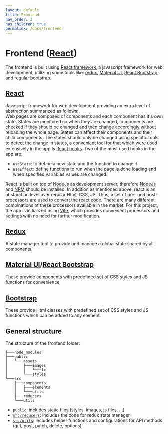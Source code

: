 ```yaml
---
layout: default
title: Frontend
nav_order: 3
has_children: true
permalink: /docs/frontend
---
```


# Frontend ([React][react])

The frontend is built using [React framework][react], a javascript framework for web development, utilizing some tools like: [redux][Redux], [Material UI][mui], [React Bootstrap][rbtstrap], and regular [bootstrap][btstrap].


## [React][react]

Javascript framework for web development providing an extra level of abstraction summarized as follows:  
Web pages are composed of components and each component has it's own state. States are monitored so when they are changed, components are checked if they should be changed and then change accordingly without reloading the whole page. States can affect their components and their child components. The states should only be changed using specific tools to detect the change in states, a convenient tool for that which were used extensively in the app is [React hooks][hooks]. Two of the most used hooks in the app are:
- `useState`: to define a new state and the function to change it
- `useEffect`: define functions to run when the page is done loading and when specified variables values are changed.  

React is built on top of [NodeJs][nodejs] as development server, therefore [NodeJs][nodejs] and [NPM][npmjs] should be installed. In addition as mentioned above, react is an abstarction level over regular Html, CSS, JS. Thus, a set of pre- and post- processors are used to convert the react code. There are many different combinations of these processors available in the market. For this project, the app is initialized using [Vite][vite], which provides convenient processors and settings with no need for further modification.

 
## [Redux][redux]  

A state manager tool to provide and manage a global state shared by all components.  


## [Material UI][mui]/[React Bootstrap][rbtstrap]  

These provide components with predefined set of CSS styles and JS functions for convenience


## [Bootstrap][btstrap]  

These provide Html classes with predefined set of CSS styles and JS functions which can be added to any element.  

## General structure

The structure of the frontend folder:
```
├───node_modules
├───public
│   └───assets
│       ├───images
│       │   └───1x
│       └───styles
└───src
    ├───components
    │   ├───elements
    │   └───utils
    ├───reducers
    └───utils
```  
- `public`: includes static files (styles, images, js files, ...)
- [`src/reducers`][reducer]: includes the code for redux state manager
- [`src/utils`][utils]: includes helper functions and configurations for API methods (get, post, patch, delete, options)






[react]:https://react.dev/
[redux]:https://redux.js.org/
[mui]:https://mui.com/
[rbtstrap]:https://react-bootstrap.netlify.app/
[btstrap]:https://getbootstrap.com/
[nodejs]:https://nodejs.org/
[npmjs]:https://www.npmjs.com/
[vite]:https://vitejs.dev/
[hooks]:https://react.dev/reference/react/hooks
[reducer]:/docs/frontend/reducers
[utils]:/docs/frontend/utils